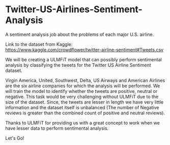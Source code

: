 # Twitter-US-Airlines-Sentiment-Analysis

A sentiment analysis job about the problems of each major U.S. airline.

Link to the dataset from Kaggle: https://www.kaggle.com/crowdflower/twitter-airline-sentiment#Tweets.csv

We will be creating a ULMFiT model that can possibly perform sentimental analysis by classifying the tweets for the Twitter US Airline Sentiment dataset.

Virgin America, United, Southwest, Delta, US Airways and American Airlines are the six airline companies for which the analysis will be performed. We will train the model to identify whether the tweets are positive, neutral or negative. This task would be very challenging without ULMFiT due to the size of the dataset. Since, the tweets are lesser in length we have very little information and the dataset itself is unbalanced (The number of Negative reviews is greater than the combined count of positive and neutral reviews).

Thanks to ULMFiT for providing us with a great concept to work when we have lesser data to perform sentimental analysis.

Let's Go!
